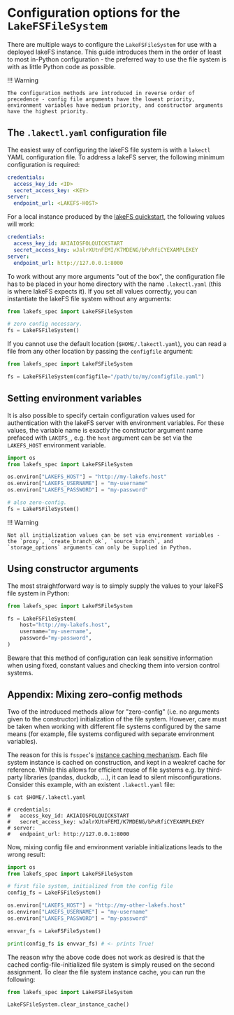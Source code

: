 # Configuration options for the `LakeFSFileSystem`

There are multiple ways to configure the `LakeFSFileSystem` for use with a deployed lakeFS instance.
This guide introduces them in the order of least to most in-Python configuration - the preferred way to use the file system is with as little Python code as possible.

!!! Warning
    
    The configuration methods are introduced in reverse order of precedence - config file arguments have the lowest priority, environment variables have medium priority, and constructor arguments have the highest priority.

## The `.lakectl.yaml` configuration file

The easiest way of configuring the lakeFS file system is with a `lakectl` YAML configuration file. To address a lakeFS server, the following minimum configuration is required:

```yaml
credentials:
  access_key_id: <ID>
  secret_access_key: <KEY>
server:
  endpoint_url: <LAKEFS-HOST>
```

For a local instance produced by the [lakeFS quickstart](https://docs.lakefs.io/quickstart/launch.html), the following values will work:

```yaml
credentials:
  access_key_id: AKIAIOSFOLQUICKSTART
  secret_access_key: wJalrXUtnFEMI/K7MDENG/bPxRfiCYEXAMPLEKEY
server:
  endpoint_url: http://127.0.0.1:8000
```

To work without any more arguments "out of the box", the configuration file has to be placed in your home directory with the name `.lakectl.yaml` (this is where lakeFS expects it).
If you set all values correctly, you can instantiate the lakeFS file system without any arguments:

```python
from lakefs_spec import LakeFSFileSystem

# zero config necessary.
fs = LakeFSFileSystem()
```

If you cannot use the default location (`$HOME/.lakectl.yaml`), you can read a file from any other location by passing the `configfile` argument:

```python
from lakefs_spec import LakeFSFileSystem

fs = LakeFSFileSystem(configfile="/path/to/my/configfile.yaml")
```

## Setting environment variables

It is also possible to specify certain configuration values used for authentication with the lakeFS server with environment variables.
For these values, the variable name is exactly the constructor argument name prefaced with `LAKEFS_`, e.g. the `host` argument can be set via the `LAKEFS_HOST` environment variable.

```python
import os
from lakefs_spec import LakeFSFileSystem

os.environ["LAKEFS_HOST"] = "http://my-lakefs.host"
os.environ["LAKEFS_USERNAME"] = "my-username"
os.environ["LAKEFS_PASSWORD"] = "my-password"

# also zero-config.
fs = LakeFSFileSystem()
```

!!! Warning
    
    Not all initialization values can be set via environment variables - the `proxy`, `create_branch_ok`, `source_branch`, and `storage_options` arguments can only be supplied in Python.

## Using constructor arguments

The most straightforward way is to simply supply the values to your lakeFS file system in Python:

```python
from lakefs_spec import LakeFSFileSystem

fs = LakeFSFileSystem(
    host="http://my-lakefs.host",
    username="my-username",
    password="my-password",
)
```

Beware that this method of configuration can leak sensitive information when using fixed, constant values and checking them into version control systems.

## Appendix: Mixing zero-config methods

Two of the introduced methods allow for "zero-config" (i.e. no arguments given to the constructor) initialization of the file system.
However, care must be taken when working with different file systems configured by the same means (for example, file systems configured with separate environment variables).

The reason for this is `fsspec`'s [instance caching mechanism](https://filesystem-spec.readthedocs.io/en/latest/features.html#instance-caching). Each file system instance is cached on construction, and kept in a weakref cache for reference.
While this allows for efficient reuse of file systems e.g. by third-party libraries (pandas, duckdb, ...), it can lead to silent misconfigurations. Consider this example, with an existent `.lakectl.yaml` file:

```shell
$ cat $HOME/.lakectl.yaml

# credentials:
#   access_key_id: AKIAIOSFOLQUICKSTART
#   secret_access_key: wJalrXUtnFEMI/K7MDENG/bPxRfiCYEXAMPLEKEY
# server:
#   endpoint_url: http://127.0.0.1:8000
```

Now, mixing config file and environment variable initializations leads to the wrong result:

```python
import os
from lakefs_spec import LakeFSFileSystem

# first file system, initialized from the config file
config_fs = LakeFSFileSystem()

os.environ["LAKEFS_HOST"] = "http://my-other-lakefs.host"
os.environ["LAKEFS_USERNAME"] = "my-username"
os.environ["LAKEFS_PASSWORD"] = "my-password"

envvar_fs = LakeFSFileSystem()

print(config_fs is envvar_fs) # <- prints True! 
```

The reason why the above code does not work as desired is that the cached config-file-initialized file system is simply reused on the second assignment.
To clear the file system instance cache, you can run the following:

```python
from lakefs_spec import LakeFSFileSystem

LakeFSFileSystem.clear_instance_cache()
```
